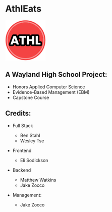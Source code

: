 # AthlEats
<div style="justify-content: center;">
  <img style="" src="./static/images/athleats-logo.png" alt="Athleats-Logo" width="128"/>
</div>

## A Wayland High School Project: 
- Honors Applied Computer Science
- Evidence-Based Management (EBM)
- Capstone Course 


## Credits: 
- Full Stack
  - Ben Stahl
  - Wesley Tse

- Frontend
  - Eli Sodickson

- Backend
  - Matthew Watkins
  - Jake Zocco

- Management:
  - Jake Zocco




